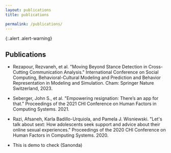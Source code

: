 ```yaml
---
layout: publications
title: publications

permalink: /publications/
---
```


{:.alert .alert-warning}

<!-- This is a default page. See [configuration]({{ '/docs/configuration/' | relative_url }}) to learn more about **pages**.

To remove this page, you need to:

- Remove `pages/about.md`
- Update `_data/navigation.yml` to remove the link to this page from the top navigation. -->

## Publications

- Rezapour, Rezvaneh, et al. "Moving Beyond Stance Detection in Cross-Cutting Communication Analysis." International Conference on Social Computing, Behavioral-Cultural Modeling and Prediction and Behavior Representation in Modeling and Simulation. Cham: Springer Nature Switzerland, 2023.


- Seberger, John S., et al. "Empowering resignation: There’s an app for that." Proceedings of the 2021 CHI Conference on Human Factors in Computing Systems. 2021.

- Razi, Afsaneh, Karla Badillo-Urquiola, and Pamela J. Wisniewski. "Let's talk about sext: How adolescents seek support and advice about their online sexual experiences." Proceedings of the 2020 CHI Conference on Human Factors in Computing Systems. 2020.
- This is demo to check (Sanonda)
 
